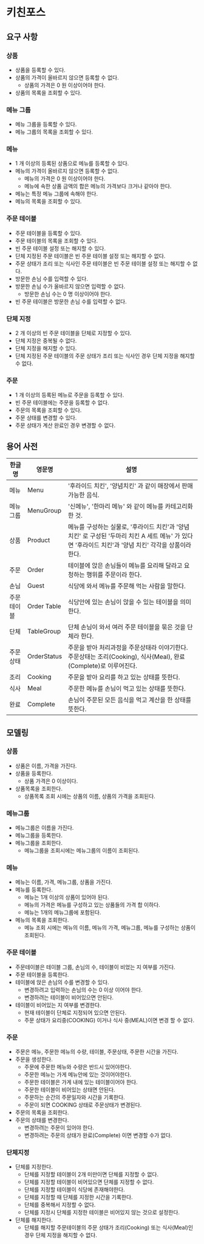 # 키친포스

## 요구 사항

### 상품

* 상품을 등록할 수 있다.
* 상품의 가격이 올바르지 않으면 등록할 수 없다.
    * 상품의 가격은 0 원 이상이어야 한다.
* 상품의 목록을 조회할 수 있다.

### 메뉴 그룹

* 메뉴 그룹을 등록할 수 있다.
* 메뉴 그룹의 목록을 조회할 수 있다.

### 메뉴

* 1 개 이상의 등록된 상품으로 메뉴를 등록할 수 있다.
* 메뉴의 가격이 올바르지 않으면 등록할 수 없다.
    * 메뉴의 가격은 0 원 이상이어야 한다.
    * 메뉴에 속한 상품 금액의 합은 메뉴의 가격보다 크거나 같아야 한다.
* 메뉴는 특정 메뉴 그룹에 속해야 한다.
* 메뉴의 목록을 조회할 수 있다.

### 주문 테이블

* 주문 테이블을 등록할 수 있다.
* 주문 테이블의 목록을 조회할 수 있다.
* 빈 주문 테이블 설정 또는 해지할 수 있다.
* 단체 지정된 주문 테이블은 빈 주문 테이블 설정 또는 해지할 수 없다.
* 주문 상태가 조리 또는 식사인 주문 테이블은 빈 주문 테이블 설정 또는 해지할 수 없다.
* 방문한 손님 수를 입력할 수 있다.
* 방문한 손님 수가 올바르지 않으면 입력할 수 없다.
    * 방문한 손님 수는 0 명 이상이어야 한다.
* 빈 주문 테이블은 방문한 손님 수를 입력할 수 없다.

### 단체 지정

* 2 개 이상의 빈 주문 테이블을 단체로 지정할 수 있다.
* 단체 지정은 중복될 수 없다.
* 단체 지정을 해지할 수 있다.
* 단체 지정된 주문 테이블의 주문 상태가 조리 또는 식사인 경우 단체 지정을 해지할 수 없다.

### 주문

* 1 개 이상의 등록된 메뉴로 주문을 등록할 수 있다.
* 빈 주문 테이블에는 주문을 등록할 수 없다.
* 주문의 목록을 조회할 수 있다.
* 주문 상태를 변경할 수 있다.
* 주문 상태가 계산 완료인 경우 변경할 수 없다.

## 용어 사전

| 한글명 | 영문명 | 설명 |
| --- | --- | --- |
|메뉴|Menu|'후라이드 치킨', '양념치킨' 과 같이 매장에서 판매가능한 음식.|
|메뉴그룹|MenuGroup|'신메뉴', '한마리 메뉴' 와 같이 메뉴를 카테고리화 한 것.|
|상품|Product|메뉴를 구성하는 실물로, '후라이드 치킨'과 '양념 치킨' 로 구성된 '두마리 치킨 A 세트 메뉴' 가 있다면 '후라이드 치킨'과 '양념 치킨' 각각을 상품이라 한다.|
|주문|Order|테이블에 앉은 손님들이 메뉴를 요리해 달라고 요청하는 행위를 주문이라 한다.|
|손님|Guest|식당에 와서 메뉴를 주문해 먹는 사람을 말한다.|
|주문 테이블|Order Table|식당안에 있는 손님이 앉을 수 있는 테이블을 의미한다.|
|단체|TableGroup|단체 손님이 와서 여러 주문 테이블을 묶은 것을 단체라 한다.|
|주문상태|OrderStatus|주문을 받아 처리과정을 주문상태라 이야기한다. 주문상태는 조리(Cooking), 식사(Meal), 완료(Complete)로 이루어진다.|
|조리|Cooking|주문을 받아 요리를 하고 있는 상태를 뜻한다.|
|식사|Meal|주문한 메뉴를 손님이 먹고 있는 상태를 뜻한다.|
|완료|Complete|손님이 주문된 모든 음식을 먹고 계산을 한 상태를 뜻한다.|

## 모델링
### 상품
* 상품은 이름, 가격을 가진다.
* 상품을 등록한다.
    * 상품 가격은 0 이상이다.
* 상품목록을 조회한다.
    * 상품목록 조회 시에는 상품의 이름, 상품의 가격을 조회된다.

### 메뉴그룹
* 메뉴그룹은 이름을 가진다.
* 메뉴그룹을 등록한다.
* 메뉴그룹을 조회한다.
    * 메뉴그룹을 조회시에는 메뉴그룹의 이름이 조회된다. 
    
### 메뉴
* 메뉴는 이름, 가격, 메뉴그룹, 상품을 가진다.
* 메뉴를 등록한다.
    * 메뉴는 1개 이상의 상품이 있어야 된다.
    * 메뉴의 가격은 메뉴를 구성하고 있는 상품들의 가격 합 이하다.
    * 메뉴는 1개의 메뉴그룹에 포함된다.
* 메뉴의 목록을 조회한다.
    * 메뉴 조회 시에는 메뉴의 이름, 메뉴의 가격, 메뉴그룹, 메뉴를 구성하는 상품이 조회된다. 
    
### 주문 테이블
* 주문테이블은 테이블 그룹, 손님의 수, 테이블이 비었는 지 여부를 가진다.
* 주문 테이블을 등록한다.
* 테이블에 앉은 손님의 수를 변경할 수 있다.
    * 변경하려고 입력하는 손님의 수는 0 이상 이어야 한다.
    * 변경하려는 테이블이 비어있으면 안된다.
* 테이블이 비어있는 지 여부를 변경한다.
    * 현재 테이블이 단체로 지정되어 있으면 안된다.
    * 주문 상태가 요리중(COOKING) 이거나 식사 중(MEAL)이면 변경 할 수 없다.
    
### 주문
* 주문은 메뉴, 주문한 메뉴의 수량, 테이블, 주문상태, 주문한 시간을 가진다.
* 주문을 생성한다.
    * 주문에 주문한 메뉴와 수량은 반드시 있어야한다.
    * 주문한 메뉴는 가게 메뉴안에 있는 것이어야한다.
    * 주문한 테이블은 가게 내에 있는 테이블이어야 한다.
    * 주문한 테이블이 비어있는 상태면 안된다.
    * 주문하는 순간의 주문일자와 시간을 기록한다.
    * 주문이 되면 COOKING 상태로 주문상태가 변경된다.
* 주문의 목록을 조회한다.
* 주문의 상태를 변경한다.
    * 변경하려는 주문이 있어야 한다.
    * 변경하려는 주문의 상태가 완료(Complete) 이면 변경할 수가 없다.

### 단체지정
* 단체를 지정한다.
    * 단체를 지정할 테이블이 2개 미만이면 단체를 지정할 수 없다.
    * 단체를 지정할 테이블이 비어있으면 단체를 지정할 수 없다.
    * 단체를 지정할 테이블이 식당에 존재해야한다.
    * 단체를 지정할 때 단체를 지정한 시간을 기록한다.
    * 단체를 중복해서 지정할 수 없다.
    * 단체를 지정시 단체를 지정한 테이블은 비어있지 않는 것으로 설정한다.
* 단체를 해지한다.
   * 단체를 해지할 주문테이블의 주문 상태가 조리(Cooking) 또는 식사(Meal)인 경우 단체 지정을 해지할 수 없다.